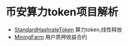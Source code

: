 # 币安算力token项目解析

- [StandardHashrateToken](contracts/StandardHashrateToken.sol) 算力token,线性释放
- [MiningFarm](contracts/MiningFarm.sol) 用户质押收益合约